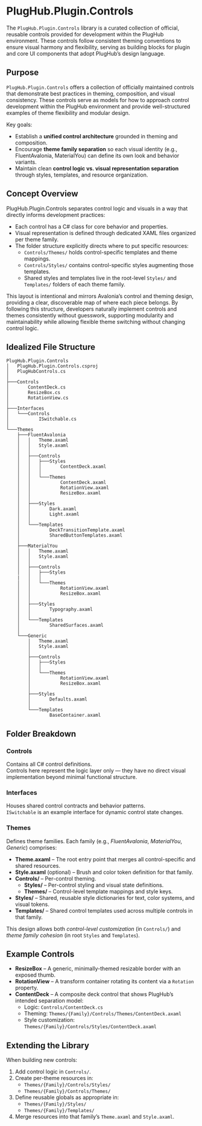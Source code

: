 ﻿
# PlugHub.Plugin.Controls

The `PlugHub.Plugin.Controls` library is a curated collection of official, reusable controls provided for development within the PlugHub environment. These controls follow consistent theming conventions to ensure visual harmony and flexibility, serving as building blocks for plugin and core UI components that adopt PlugHub’s design language.

## Purpose

`PlugHub.Plugin.Controls` offers a collection of officially maintained controls that demonstrate best practices in theming, composition, and visual consistency. These controls serve as models for how to approach control development within the PlugHub environment and provide well-structured examples of theme flexibility and modular design.

Key goals:
- Establish a **unified control architecture** grounded in theming and composition.
- Encourage **theme family separation** so each visual identity (e.g., FluentAvalonia, MaterialYou) can define its own look and behavior variants.
- Maintain clean **control logic vs. visual representation separation** through styles, templates, and resource organization.

## Concept Overview

PlugHub.Plugin.Controls separates control logic and visuals in a way that directly informs development practices:

- Each control has a C# class for core behavior and properties.
- Visual representation is defined through dedicated XAML files organized per theme family.
- The folder structure explicitly directs where to put specific resources:
  - `Controls/Themes/` holds control-specific templates and theme mappings.
  - `Controls/Styles/` contains control-specific styles augmenting those templates.
  - Shared styles and templates live in the root-level `Styles/` and `Templates/` folders of each theme family.

This layout is intentional and mirrors Avalonia’s control and theming design, providing a clear, discoverable map of where each piece belongs. By following this structure, developers naturally implement controls and themes consistently without guesswork, supporting modularity and maintainability while allowing flexible theme switching without changing control logic.

## Idealized File Structure
```
PlugHub.Plugin.Controls
│   PlugHub.Plugin.Controls.csproj
│   PlugHubControls.cs
│
├───Controls
│       ContentDeck.cs
│       ResizeBox.cs
│       RotationView.cs
│
├───Interfaces
│   └───Controls
│           ISwitchable.cs
│
└───Themes
    ├───FluentAvalonia
    │   │   Theme.axaml
    │   │   Style.axaml
    │   │
    │   ├───Controls
    │   │   ├───Styles
    │   │   │       ContentDeck.axaml
    │   │   │
    │   │   └───Themes
    │   │           ContentDeck.axaml
    │   │           RotationView.axaml
    │   │           ResizeBox.axaml
    │   │
    │   ├───Styles
    │   │       Dark.axaml
    │   │       Light.axaml
    │   │
    │   └───Templates
    │           DeckTransitionTemplate.axaml
    │           SharedButtonTemplates.axaml
    │
    ├───MaterialYou
    │   │   Theme.axaml
    │   │   Style.axaml
    │   │
    │   ├───Controls
    │   │   ├───Styles
    |   │   │   
    │   │   └───Themes
    │   │           RotationView.axaml
    │   │           ResizeBox.axaml
    │   │
    │   ├───Styles
    │   │       Typography.axaml
    │   │
    │   └───Templates
    │           SharedSurfaces.axaml
    │
    └───Generic
        │   Theme.axaml
        │   Style.axaml
        │
        ├───Controls
        │   ├───Styles
        │   │
        │   └───Themes
        │           RotationView.axaml
        │           ResizeBox.axaml
        │
        ├───Styles
        │       Defaults.axaml
        │
        └───Templates
                BaseContainer.axaml
```
## Folder Breakdown

### Controls
Contains all C# control definitions.  
Controls here represent the logic layer only — they have no direct visual implementation beyond minimal functional structure.

### Interfaces
Houses shared control contracts and behavior patterns.  
`ISwitchable` is an example interface for dynamic control state changes.

### Themes
Defines theme families. Each family (e.g., *FluentAvalonia*, *MaterialYou*, *Generic*) comprises:

- **Theme.axaml** – The root entry point that merges all control-specific and shared resources.  
- **Style.axaml** (optional) – Brush and color token definition for that family.  
- **Controls/** – Per-control theming.
  - **Styles/** – Per-control styling and visual state definitions.
  - **Themes/** – Control-level template mappings and style keys.
- **Styles/** – Shared, reusable style dictionaries for text, color systems, and visual tokens.
- **Templates/** – Shared control templates used across multiple controls in that family.

This design allows both *control-level customization* (in `Controls/`) and *theme family cohesion* (in root `Styles` and `Templates`).

## Example Controls

- **ResizeBox** – A generic, minimally-themed resizable border with an exposed thumb.  
- **RotationView** – A transform container rotating its content via a `Rotation` property.  
- **ContentDeck** – A composite deck control that shows PlugHub’s intended separation model:
  - Logic: `Controls/ContentDeck.cs`
  - Theming: `Themes/{Family}/Controls/Themes/ContentDeck.axaml`
  - Style customization: `Themes/{Family}/Controls/Styles/ContentDeck.axaml`

## Extending the Library

When building new controls:

1. Add control logic in `Controls/`.
2. Create per-theme resources in:
   - `Themes/{Family}/Controls/Styles/`
   - `Themes/{Family}/Controls/Themes/`
3. Define reusable globals as appropriate in:
   - `Themes/{Family}/Styles/`
   - `Themes/{Family}/Templates/`
4. Merge resources into that family’s `Theme.axaml` and `Style.axaml`.

